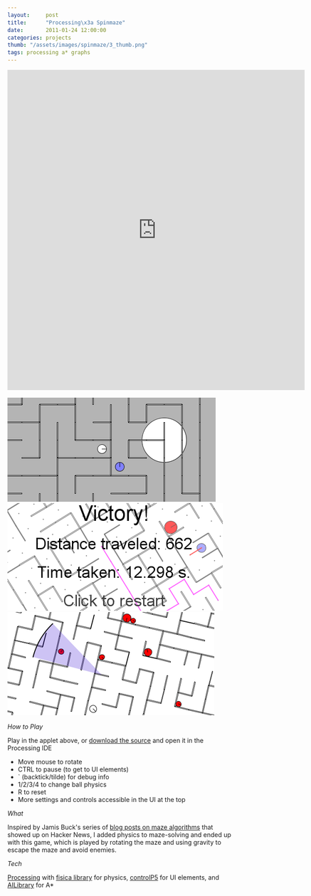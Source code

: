 ```yaml
---
layout:     post
title:      "Processing\x3a Spinmaze"
date:       2011-01-24 12:00:00
categories: projects
thumb: "/assets/images/spinmaze/3_thumb.png"
tags: processing a* graphs
---
```


<iframe width="668" height="720" scrolling="no" frameborder="0" src="http://www.openprocessing.org/sketch/46412/embed/?width=640&height=640&border=true"></iframe>

[![Initial state][thumb1]][img1] [![Victory + debug][thumb2]][img2] [![Big maze + enemies][thumb3]][img3]

*How to Play*

Play in the applet above, or [download the source][src] and open it in the
Processing IDE

* Move mouse to rotate
* CTRL to pause (to get to UI elements)
* ` (backtick/tilde) for debug info
* 1/2/3/4 to change ball physics
* R to reset
* More settings and controls accessible in the UI at the top

*What*

Inspired by Jamis Buck's series of [blog posts on maze algorithms][mazes] that
showed up on Hacker News, I added physics to maze-solving and ended up with
this game, which is played by rotating the maze and using gravity to escape the
maze and avoid enemies.

*Tech*

[Processing][proc] with [fisica library][fisica] for physics, [controlP5][cp5]
for UI elements, and [AILibrary][ailib] for A*


[thumb1]: /assets/images/spinmaze/1_thumb.png "Initial state"
[thumb2]: /assets/images/spinmaze/2_thumb.png "Victory + debug"
[thumb3]: /assets/images/spinmaze/3_thumb.png "Big maze + enemies"
[img1]: /assets/images/spinmaze/initial_state.png
[img2]: /assets/images/spinmaze/victory_debug.png
[img3]: /assets/images/spinmaze/bigmaze_enemies.png
[src]: /assets/projects/spinmaze/spinmaze.zip
[mazes]: http://weblog.jamisbuck.org/2011/2/7/maze-generation-algorithm-recap
[proc]: http://processing.org/
[fisica]: http://www.ricardmarxer.com/fisica/
[cp5]: http://www.sojamo.de/libraries/controlP5/
[ailib]: http://www.robotacid.com/PBeta/AILibrary/Pathfinder/index.html

